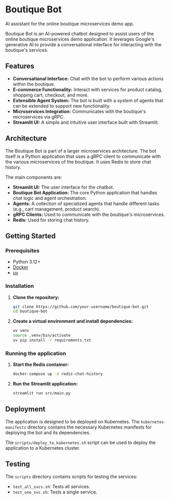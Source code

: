 # Boutique Bot

AI assistant for the online boutique microservices demo app.

Boutique Bot is an AI-powered chatbot designed to assist users of the online boutique microservices demo application. It leverages Google's generative AI to provide a conversational interface for interacting with the boutique's services.

## Features

- **Conversational Interface:** Chat with the bot to perform various actions within the boutique.
- **E-commerce Functionality:** Interact with services for product catalog, shopping cart, checkout, and more.
- **Extensible Agent System:** The bot is built with a system of agents that can be extended to support new functionality.
- **Microservices Integration:** Communicates with the boutique's microservices via gRPC.
- **Streamlit UI:** A simple and intuitive user interface built with Streamlit.

## Architecture

The Boutique Bot is part of a larger microservices architecture. The bot itself is a Python application that uses a gRPC client to communicate with the various microservices of the boutique. It uses Redis to store chat history.

The main components are:
- **Streamlit UI:** The user interface for the chatbot.
- **Boutique Bot Application:** The core Python application that handles chat logic and agent orchestration.
- **Agents:** A collection of specialized agents that handle different tasks (e.g., cart management, product search).
- **gRPC Clients:** Used to communicate with the boutique's microservices.
- **Redis:** Used for storing chat history.

## Getting Started

### Prerequisites

- Python 3.12+
- [Docker](https://docs.docker.com/get-docker/)
- [uv](https://github.com/astral-sh/uv)

### Installation

1. **Clone the repository:**
   ```bash
   git clone https://github.com/your-username/boutique-bot.git
   cd boutique-bot
   ```

2. **Create a virtual environment and install dependencies:**
   ```bash
   uv venv
   source .venv/bin/activate
   uv pip install -r requirements.txt
   ```

### Running the application

1. **Start the Redis container:**
   ```bash
   docker-compose up -d redis-chat-history
   ```

2. **Run the Streamlit application:**
   ```bash
   streamlit run src/main.py
   ```

## Deployment

The application is designed to be deployed on Kubernetes. The `kubernetes-manifests` directory contains the necessary Kubernetes manifests for deploying the bot and its dependencies.

The `scripts/deploy_to_kubernetes.sh` script can be used to deploy the application to a Kubernetes cluster.

## Testing

The `scripts` directory contains scripts for testing the services:
- `test_all_svcs.sh`: Tests all services.
- `test_one_svc.sh`: Tests a single service.
